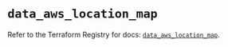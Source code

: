 # `data_aws_location_map`

Refer to the Terraform Registry for docs: [`data_aws_location_map`](https://registry.terraform.io/providers/hashicorp/aws/6.6.0/docs/data-sources/location_map).
